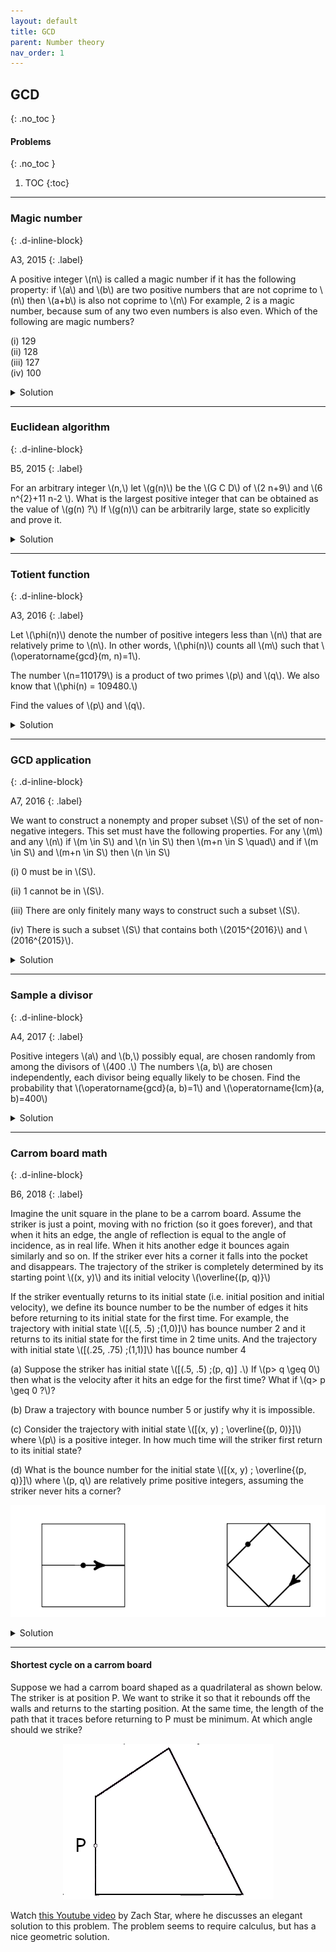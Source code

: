 ```yaml
---
layout: default
title: GCD
parent: Number theory
nav_order: 1
---
```



## GCD
{: .no_toc  }


#### Problems
{: .no_toc  }

1. TOC
{:toc}

---

### Magic number
{: .d-inline-block}

A3, 2015
{: .label}


<p>
A positive integer \(n\) is called a magic number if it has the following property: if \(a\) and \(b\) are two positive numbers that are not coprime to \(n\) then \(a+b\) is also not coprime to \(n\) For example, 2 is a magic number, because sum of any two even numbers is also even. Which of the following are magic numbers?
</p>

<p>
(i) 129<br>
(ii) 128<br>
(iii) 127<br>
(iv) 100<br>

</p>

<details><summary>Solution</summary>

<p>
Only 128 and 127 are magic numbers. See that \(n\) is a magic number if and only if \(n\) is a power of a prime.
</p>

<p>
Otherwise, write \(n=a b\) with \(a, b\) coprime.
</p>

</details>

---



### Euclidean algorithm
{: .d-inline-block}

B5, 2015
{: .label}


<p>For an arbitrary integer \(n,\) let \(g(n)\) be the \(G C D\) of \(2 n+9\) and \(6 n^{2}+11 n-2 \).
What is the largest positive integer that can be obtained as the value of \(g(n) ?\) If \(g(n)\) can be arbitrarily large,
state so explicitly and prove it.
</p>

<details><summary>Solution</summary>

<p>
Long division gives \(6 n^{2}+11 n-2=(2 n+9)(3 n-8)+70 .\) By Euclidean algorithm, \(G C D\left(6 n^{2}+11 n-2,2 n+9\right)=G C D(2 n+9,70) .\) Thus \(g(n)\) divides \(70 .\) But since \(g(n)\) divides \(2 n+9,\) which is odd, \(g(n)\) divides \(35 .\) When \(n=13,2 n+9=35\) and hence \(g(13)=35 .\) Thus the maximum value of \(g(n)\) is \(35 .\)
</p>

</details>

---


### Totient function
{: .d-inline-block}

A3, 2016
{: .label}

<p>
Let \(\phi(n)\) denote the number of positive integers less than \(n\) that are relatively prime to \(n\).
In other words, \(\phi(n)\) counts all \(m\) such that
\(\operatorname{gcd}(m, n)=1\).


</p>


<p>
The number \(n=110179\) is a product of two primes \(p\) and \(q\).
We also know that \(\phi(n) = 109480.\)
</p>

<p>
Find the values of \(p\) and \(q\).
</p>

<details><summary>Solution</summary>

<p>
Given \(n=p q=110179\). The number of integers relatively prime to \(n\) and smaller than \(n\) is \((p-1)(q-1) .\) So we have \(p q-p-q+1=109480 .\) We get \(p+q=700 .\) Now \(p, q\) are solutions to the quadratic \(x^{2}-700 x+110179\).
</p>

<p>
The discriminant of this quadratic is \(\sqrt{490000-440716}=\sqrt{49284}=222\). So we get \(p=\frac{700+222}{2}=461\) and \(q=\frac{700-222}{2}=239\).
</p>

</details>

---


### GCD application
{: .d-inline-block}

A7, 2016
{: .label}


<p>
We want to construct a nonempty and proper subset \(S\) of the set of non-negative integers. This set must have the following properties. For any \(m\) and any \(n\)
if \(m \in S\) and \(n \in S\) then \(m+n \in S \quad\) and if \(m \in S\) and \(m+n \in S\) then \(n \in S\)
</p>

<p>(i) 0 must be in \(S\).</p>
<p>(ii) 1 cannot be in \(S\).</p>
<p>(iii) There are only finitely many ways to construct such a subset \(S\).</p>
<p>(iv) There is such a subset \(S\) that contains both \(2015^{2016}\) and \(2016^{2015}\).</p>


<details><summary>Solution</summary>

<p>TTFF</p>


<p>
Since the set \(S\) is nonempty, there is an element \(m \in S\).
But then \(m=m+0\) and so \(0 \in S\). <br>
1 cannot be in \(S,\) otherwise it will contain all non-negative integers. <br>
</p>


<!-- TODO -->

<p>
By the division algorithm that if \(m, n\) are in \(S\) then so is their GCD. Therefore two coprime numbers cannot be in \(S .\) Otherwise their GCD, which is \(1,\) will be in \(S,\) a contradiction. It follows that such sets \(S\) are precisely those of the form \(n \mathbb{Z} \geq 0,\) the set of all non-negative multiples of a fixed non-negative integer \(n .\) So there are infinitely many such possible sets.
</p>

</details>

---




### Sample a divisor
{: .d-inline-block}

A4, 2017
{: .label}

<p>
Positive integers \(a\) and \(b,\) possibly equal, are chosen randomly from among the divisors of \(400 .\) The numbers \(a, b\) are chosen independently, each divisor being equally likely to be chosen. Find the probability that \(\operatorname{gcd}(a, b)=1\) and \(\operatorname{lcm}(a, b)=400\)
</p>

<details><summary>Solution</summary>

<p>
\(400=5^{2} \times 2^{4}\) has \((2+1) \times(4+1)=15\) factors, so total number of pairs \((a, b)\) is \(225 .\) For \(a, b\) to be coprime, they should have no prime factor in common and then their lcm is just their product, which is required to be \(400 .\) So there are only four allowed pairs:<br>
(1,400),(400,1),(25,16) and (16,25).
</p>

<p>
The probability is \(\frac{4}{225}\).
</p>


</details>



---


### Carrom board math
{: .d-inline-block}

B6, 2018
{: .label}


<p>Imagine the unit square in the plane to be a carrom board. Assume the striker is just a point, moving with no friction (so it goes forever), and that when it hits an edge, the angle of reflection is equal to the angle of incidence, as in real life. When it hits another edge it bounces again similarly and so on. If the striker ever hits a corner it falls into the pocket and disappears. The trajectory of the striker is completely determined by its starting point \((x, y)\) and its initial velocity \(\overline{(p, q)}\)</p>

<p>If the striker eventually returns to its initial state (i.e. initial position and initial velocity), we define its bounce number to be the number of edges it hits before returning to its initial state for the first time. For example, the trajectory with initial state \([(.5, .5) ;(1,0)]\) has bounce number 2 and it returns to its initial state for the first time in 2 time units. And the trajectory with initial state \([(.25, .75) ;(1,1)]\) has bounce number 4</p>


<p>(a) Suppose the striker has initial state \([(.5, .5) ;(p, q)] .\) If \(p> q \geq 0\) then what is the velocity after it hits an edge for the first time? What if \(q> p \geq 0 ?\)?</p>
<p>(b) Draw a trajectory with bounce number 5 or justify why it is impossible.</p>
<p>(c) Consider the trajectory with initial state \([(x, y) ; \overline{(p, 0)}]\) where \(p\) is a positive integer. In how much time will the striker first return to its initial state?</p>
<p>(d) What is the bounce number for the initial state \([(x, y) ; \overline{(p, q)}]\) where \(p, q\) are relatively prime positive integers, assuming the striker never hits a corner?</p>

<p style="text-align:center;"><img src="/assets/images/carrom_question.png"></p>

<details><summary>Solution</summary>

<p>(a) If \(p> q\) then the striker will hit the vertical edge first, and its new velocity will be \((-p, q) .\) If \(p< q\) then the striker will hit the horizont al edge first, and its new velocity will be \(\overline{(p,-q)}\)</p>
<p></p>
<p>(b) No, it is not possible. If the striker has bounce number \(5,\) then it must have an odd number of vertical edge bounces or horizontal edge bounces. In the former case, when the striker returns to its initial state, the \(x\) -component of its velocity will be wrong, by the formula in part \((a)\). In the latter case the \(y\) component will be wrong.</p>
<p></p>
<p>(c) It will take \(\frac{2}{p}\) time to return to its initial state.</p>
<p></p>
<p>(d) The bounce number is \(2 p+2 q\). At time \(2,\) the striker will have completed \(p\) horizontal round-t rips and \(q\) vert ical round trips, and will have returned to its init ial state. To see this, recall from part (c) that it will take time \(\frac{2}{p}\) for each horizontal round trip and time \(\frac{2}{q}\) for each vertical round trip. since \(p\) and \(q\) are relatively prime, it will only be at time 2 that an int eger number of vertical and horizontal round trips have been completed.</p>

</details>

---
#### Shortest cycle on a carrom board

<p>Suppose we had a carrom board shaped as a quadrilateral as shown below. The striker is at position P. We want to strike it so that it
rebounds off the walls and returns to the starting position. At the same time, the length of the path that it traces before returning to P must
be minimum. At which angle should we strike? </p>

<p style="text-align:center;"><img src="/assets/images/carrom_puzzle.png"></p>


<p>
Watch <a href="https://www.youtube.com/watch?v=ygzAIALs3PA&list=LLUm6RK-BMjhQ0y4gVf0dSdg&index=3&t=177s">this Youtube video</a> by Zach Star, where he discusses an
elegant solution to this problem. The problem seems to require calculus, but has a nice geometric solution.
</p>










